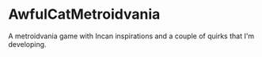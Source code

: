 # AwfulCatMetroidvania
 A metroidvania game with Incan inspirations and a couple of quirks that I'm developing.
